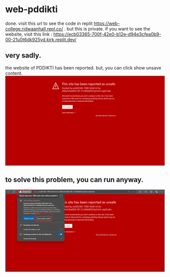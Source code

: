 # web-pddikti
done. visit this url to see the code in replit https://web-college.ridwaanhall.repl.co/ .  but this is private.
if you want to see the website, visit this link : https://ecb03365-700f-42e0-b12e-d94e3cfea0b9-00-21u0t6dk925yd.kirk.replit.dev/

## very sadly.
the website of PDDIKTI has been reported. but, you can click show unsave content.
![Image blocked and reported](https://github.com/ridwaanhall/web-pddikti/blob/main/github_image/blocked.png?raw=true)

## to solve this problem, you can run anyway.
![Solve blocked and reported](https://github.com/ridwaanhall/web-pddikti/blob/main/github_image/solve_blocked.png?raw=true)